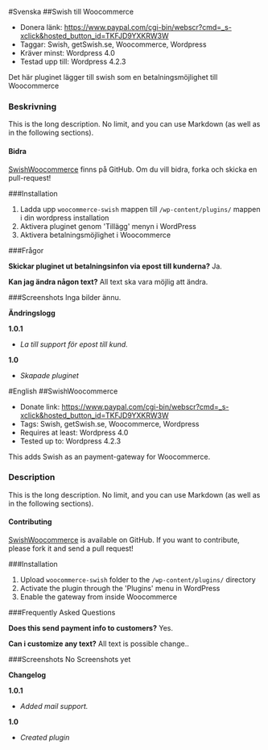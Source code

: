 #Svenska
##Swish till Woocommerce
* Donera länk: https://www.paypal.com/cgi-bin/webscr?cmd=_s-xclick&hosted_button_id=TKFJD9YXKRW3W
* Taggar: Swish, getSwish.se, Woocommerce, Wordpress
* Kräver minst: Wordpress 4.0
* Testad upp till: Wordpress 4.2.3

Det här pluginet lägger till swish som en betalningsmöjlighet till Woocommerce

### Beskrivning
This is the long description.  No limit, and you can use Markdown (as well as in the following sections).

#### Bidra
[SwishWoocommerce](https://github.com/hedqvist/SwishWoocommerce) finns på GitHub. Om du vill bidra, forka och skicka en pull-request!

###Installation

1. Ladda upp `woocommerce-swish` mappen till `/wp-content/plugins/` mappen i din wordpress installation
2. Aktivera pluginet genom 'Tillägg' menyn i WordPress
3. Aktivera betalningsmöjlighet i Woocommerce

###Frågor

**Skickar pluginet ut betalningsinfon via epost till kunderna?**
Ja.

**Kan jag ändra någon text?**
All text ska vara möjlig att ändra.

###Screenshots
Inga bilder ännu.

**Ändringslogg**

**1.0.1**
* *La till support för epost till kund.*

**1.0**
* *Skapade pluginet*

#English
##SwishWoocommerce
* Donate link: https://www.paypal.com/cgi-bin/webscr?cmd=_s-xclick&hosted_button_id=TKFJD9YXKRW3W
* Tags: Swish, getSwish.se, Woocommerce, Wordpress
* Requires at least: Wordpress 4.0
* Tested up to: Wordpress 4.2.3

This adds Swish as an payment-gateway for Woocommerce.

### Description
This is the long description.  No limit, and you can use Markdown (as well as in the following sections).

#### Contributing
[SwishWoocommerce](https://github.com/hedqvist/SwishWoocommerce) is available on GitHub. If you want to contribute, please fork it and send a pull request!

###Installation

1. Upload `woocommerce-swish` folder to the `/wp-content/plugins/` directory
2. Activate the plugin through the 'Plugins' menu in WordPress
3. Enable the gateway from inside Woocommerce

###Frequently Asked Questions

**Does this send payment info to customers?**
Yes.

**Can i customize any text?**
All text is possible change..

###Screenshots
No Screenshots yet

**Changelog**

**1.0.1**
* *Added mail support.*

**1.0**
* *Created plugin*
